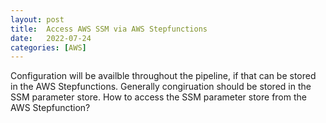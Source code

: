 ```yaml
---
layout: post
title:  Access AWS SSM via AWS Stepfunctions
date:   2022-07-24
categories: [AWS]
---
```


Configuration will be availble throughout the pipeline, if that can be stored in the AWS Stepfunctions. Generally congiruation should be stored in the SSM parameter store. How to access the SSM parameter store from the AWS Stepfunction?

<!--more-->

